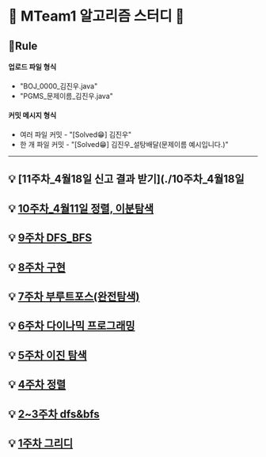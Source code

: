 # 🌈 MTeam1 알고리즘 스터디 🌈


## 📝Rule
#### 업로드 파일 형식
 - "BOJ_0000_김진우.java"
 - "PGMS_문제이름_김진우.java"

#### 커밋 메시지 형식 
  - 여러 파일 커밋 - "[Solved😁] 김진우"
  - 한 개 파일 커밋 - "[Solved😁] 김진우_설탕배달(문제이름 예시입니다.)"
  
---

## 💡 [11주차_4월18일 신고 결과 받기](./10주차_4월18일

## 💡 [10주차_4월11일 정렬, 이분탐색](./10주차_4월11일) 

## 💡 [9주차 DFS_BFS](./9주차_3월28일_DFS_BFS) 

## 💡 [8주차 구현](./8주차_3월21일_구현)  

## 💡 [7주차 부루트포스(완전탐색)](./7주차_3월14일_브루트포스(완전탐색))

## 💡 [6주차 다이나믹 프로그래밍](./6주차_3월7일_다이나믹프로그래밍)

## 💡 [5주차 이진 탐색](./5주차_2월28일_이진탐색)

## 💡 [4주차 정렬](./4주차_2월21일_정렬)

## 💡 [2~3주차 dfs&bfs](./2,3주차_2월7일_dfs_bfs)

## 💡 [1주차 그리디](./1주차_1월31일_그리디)
